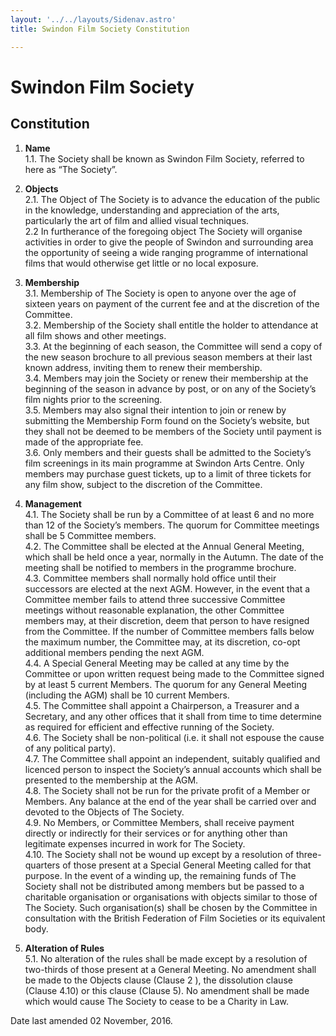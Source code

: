 ```yaml
---
layout: '../../layouts/Sidenav.astro'
title: Swindon Film Society Constitution

---
```


# Swindon Film Society

## Constitution

1. __Name__  
1.1. The Society shall be known as Swindon Film Society, referred to here as “The Society”.

2. __Objects__  
2.1. The Object of The Society is to advance the education of the public in the knowledge, understanding and appreciation of the arts, particularly the art of film and allied visual techniques.  
2.2 In furtherance of the foregoing object The Society will organise activities in order to give the people of Swindon and surrounding area the opportunity of seeing a wide ranging programme of international films that would otherwise get little or no local exposure.

3. __Membership__  
3.1. Membership of The Society is open to anyone over the age of sixteen years on payment of the current fee and at the discretion of the Committee.  
3.2. Membership of the Society shall entitle the holder to attendance at all film shows and other meetings.   
3.3. At the beginning of each season, the Committee will send a copy of the new season brochure to all previous season members at their last known address, inviting them to renew their membership.  
3.4. Members may join the Society or renew their membership at the beginning of the season in advance by post, or on any of the Society’s film nights prior to the screening.  
3.5. Members may also signal their intention to join or renew by submitting the Membership Form found on the Society’s website, but they shall not be deemed to be members of the Society until payment is made of the appropriate fee.  
3.6. Only members and their guests shall be admitted to the Society’s film screenings in its main programme at Swindon Arts Centre. Only members may purchase guest tickets, up to a limit of three tickets for any film show, subject to the discretion of the Committee. 
 
4. __Management__  
4.1. The Society shall be run by a Committee of at least 6 and no more than 12 of the Society’s members. The quorum for Committee meetings shall be 5 Committee members.  
4.2. The Committee shall be elected at the Annual General Meeting, which shall be held once a year, normally in the Autumn. The date of the meeting shall be notified to members in the programme brochure.  
4.3. Committee members shall normally hold office until their successors are elected at the next AGM. However, in the event that a Committee member fails to attend three successive Committee meetings without reasonable explanation, the other Committee members may, at their discretion, deem that person to have resigned from the Committee. If the number of Committee members falls below the maximum number, the Committee may, at its discretion, co-opt additional members pending the next AGM.  
4.4. A Special General Meeting may be called at any time by the Committee or upon written request being made to the Committee signed by at least 5 current Members. The quorum for any General Meeting (including the AGM) shall be 10 current Members.  
4.5. The Committee shall appoint a Chairperson, a Treasurer and a Secretary, and any other offices that it shall from time to time determine as required for efficient and effective running of the Society.  
4.6. The Society shall be non-political (i.e. it shall not espouse the cause of any political party).  
4.7. The Committee shall appoint an independent, suitably qualified and licenced person to inspect the Society’s annual accounts which shall be presented to the membership at the AGM.  
4.8. The Society shall not be run for the private profit of a Member or Members. Any balance at the end of the year shall be carried over and devoted to the Objects of The Society.  
4.9. No Members, or Committee Members, shall receive payment directly or indirectly for their services or for anything other than legitimate expenses incurred in work for The Society.  
4.10. The Society shall not be wound up except by a resolution of three-quarters of those present at a Special General Meeting called for that purpose. In the event of a winding up, the remaining funds of The Society shall not be distributed among members but be passed to a charitable organisation or organisations with objects similar to those of The Society. Such organisation(s) shall be chosen by the Committee in consultation with the British Federation of Film Societies or its equivalent body.

5. __Alteration of Rules__  
5.1. No alteration of the rules shall be made except by a resolution of two-thirds of those present at a General Meeting. No amendment shall be made to the Objects clause (Clause 2 ), the dissolution clause (Clause 4.10) or this clause (Clause 5). No amendment shall be made which would cause The Society to cease to be a Charity in Law.

Date last amended 02 November, 2016.